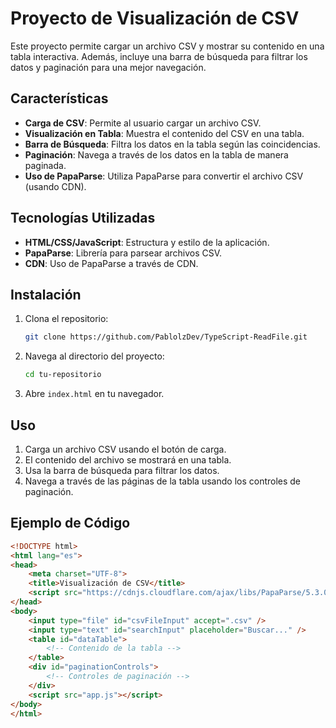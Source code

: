 # Proyecto de Visualización de CSV

Este proyecto permite cargar un archivo CSV y mostrar su contenido en una tabla interactiva. Además, incluye una barra de búsqueda para filtrar los datos y paginación para una mejor navegación.

## Características

- **Carga de CSV**: Permite al usuario cargar un archivo CSV.
- **Visualización en Tabla**: Muestra el contenido del CSV en una tabla.
- **Barra de Búsqueda**: Filtra los datos en la tabla según las coincidencias.
- **Paginación**: Navega a través de los datos en la tabla de manera paginada.
- **Uso de PapaParse**: Utiliza PapaParse para convertir el archivo CSV (usando CDN).

## Tecnologías Utilizadas

- **HTML/CSS/JavaScript**: Estructura y estilo de la aplicación.
- **PapaParse**: Librería para parsear archivos CSV.
- **CDN**: Uso de PapaParse a través de CDN.

## Instalación

1. Clona el repositorio:
    ```bash
    git clone https://github.com/PablolzDev/TypeScript-ReadFile.git
    ```
2. Navega al directorio del proyecto:
    ```bash
    cd tu-repositorio
    ```
3. Abre `index.html` en tu navegador.

## Uso

1. Carga un archivo CSV usando el botón de carga.
2. El contenido del archivo se mostrará en una tabla.
3. Usa la barra de búsqueda para filtrar los datos.
4. Navega a través de las páginas de la tabla usando los controles de paginación.

## Ejemplo de Código

```html
<!DOCTYPE html>
<html lang="es">
<head>
    <meta charset="UTF-8">
    <title>Visualización de CSV</title>
    <script src="https://cdnjs.cloudflare.com/ajax/libs/PapaParse/5.3.0/papaparse.min.js"></script>
</head>
<body>
    <input type="file" id="csvFileInput" accept=".csv" />
    <input type="text" id="searchInput" placeholder="Buscar..." />
    <table id="dataTable">
        <!-- Contenido de la tabla -->
    </table>
    <div id="paginationControls">
        <!-- Controles de paginación -->
    </div>
    <script src="app.js"></script>
</body>
</html>













